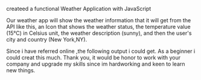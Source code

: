 createed a functional Weather Application  with JavaScript

 Our weather app will show the weather information that it will get from the API like this, an Icon that shows the weather status, the temperature value (15°C) in Celsius unit, the weather description (sunny), and then the user's city and country (New  York,NY).

 Since i have referred online ,the following output i could get.
 As a beginner i could creat this much.
 Thank you, it would be honor to work with your company and upgrade my skills since im hardworking and keen to learn new things.